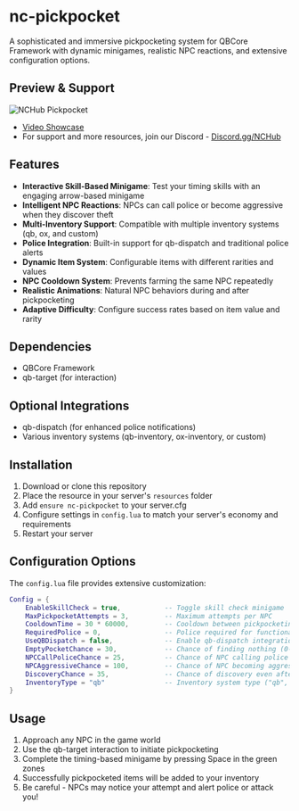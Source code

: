 # nc-pickpocket

A sophisticated and immersive pickpocketing system for QBCore Framework with dynamic minigames, realistic NPC reactions, and extensive configuration options.

## Preview & Support
![NCHub Pickpocket](https://github.com/user-attachments/assets/e6d98ad2-dd1d-42e4-bcda-b6012d41fdc1)
- [Video Showcase](https://www.youtube.com/watch?v=4iCqRyJrbs4)
- For support and more resources, join our Discord - [Discord.gg/NCHub](https://discord.gg/NCHub)

## Features

- **Interactive Skill-Based Minigame**: Test your timing skills with an engaging arrow-based minigame
- **Intelligent NPC Reactions**: NPCs can call police or become aggressive when they discover theft
- **Multi-Inventory Support**: Compatible with multiple inventory systems (qb, ox, and custom)
- **Police Integration**: Built-in support for qb-dispatch and traditional police alerts
- **Dynamic Item System**: Configurable items with different rarities and values
- **NPC Cooldown System**: Prevents farming the same NPC repeatedly
- **Realistic Animations**: Natural NPC behaviors during and after pickpocketing
- **Adaptive Difficulty**: Configure success rates based on item value and rarity

## Dependencies

- QBCore Framework
- qb-target (for interaction)

## Optional Integrations

- qb-dispatch (for enhanced police notifications)
- Various inventory systems (qb-inventory, ox-inventory, or custom)

## Installation

1. Download or clone this repository
2. Place the resource in your server's `resources` folder
3. Add `ensure nc-pickpocket` to your server.cfg
4. Configure settings in `config.lua` to match your server's economy and requirements
5. Restart your server

## Configuration Options

The `config.lua` file provides extensive customization:

```lua
Config = {
    EnableSkillCheck = true,           -- Toggle skill check minigame
    MaxPickpocketAttempts = 3,         -- Maximum attempts per NPC
    CooldownTime = 30 * 60000,         -- Cooldown between pickpocketing the same NPC
    RequiredPolice = 0,                -- Police required for functionality
    UseQBDispatch = false,             -- Enable qb-dispatch integration
    EmptyPocketChance = 30,            -- Chance of finding nothing (0-100)
    NPCCallPoliceChance = 25,          -- Chance of NPC calling police on failure
    NPCAggressiveChance = 100,         -- Chance of NPC becoming aggressive
    DiscoveryChance = 35,              -- Chance of discovery even after success
    InventoryType = "qb"               -- Inventory system type ("qb", "ox", "custom")
}
```

## Usage

1. Approach any NPC in the game world
2. Use the qb-target interaction to initiate pickpocketing
3. Complete the timing-based minigame by pressing Space in the green zones
4. Successfully pickpocketed items will be added to your inventory
5. Be careful - NPCs may notice your attempt and alert police or attack you!
